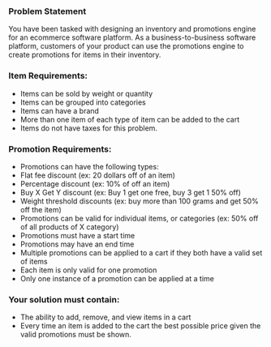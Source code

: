 ### Problem Statement
You have been tasked with designing an inventory and promotions engine for an ecommerce software platform. As a business-to-business software platform, customers of your product can use the promotions engine to create promotions for items in their inventory.

### Item Requirements:
- Items can be sold by weight or quantity
- Items can be grouped into categories
- Items can have a brand
- More than one item of each type of item can be added to the cart
- Items do not have taxes for this problem.

### Promotion Requirements:
- Promotions can have the following types:
- Flat fee discount (ex: 20 dollars off of an item)
- Percentage discount (ex: 10% of off an item)
- Buy X Get Y discount (ex: Buy 1 get one free, buy 3 get 1 50% off)
- Weight threshold discounts (ex: buy more than 100 grams and get 50% off the item)
- Promotions can be valid for individual items, or categories (ex: 50% off of all products of X category)
- Promotions must have a start time
- Promotions may have an end time
- Multiple promotions can be applied to a cart if they both have a valid set of items
- Each item is only valid for one promotion
- Only one instance of a promotion can be applied at a time

### Your solution must contain:
- The ability to add, remove, and view items in a cart
- Every time an item is added to the cart the best possible price given the valid promotions must be shown.

